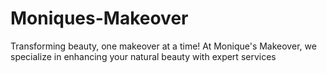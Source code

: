 # Moniques-Makeover
Transforming beauty, one makeover at a time! At Monique's Makeover, we specialize in enhancing your natural beauty with expert services
